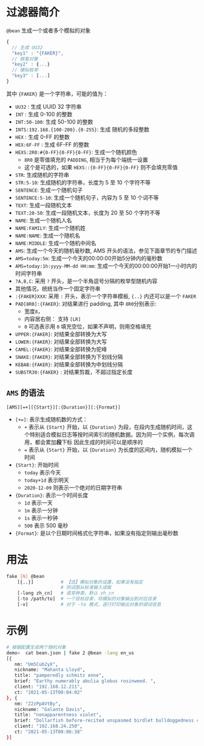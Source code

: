 # 过滤器简介

`@bean` 生成一个或者多个模拟的对象

```js
{
  // 生成 UU32
  "key1" : "{FAKER}",
  // 嵌套对象
  "key2" : {...}
  // 模拟枚举
  "key3" : [...]
}
```
 其中 `{FAKER}` 是一个字符串，可能的值为：

 - `UU32` : 生成 UUID 32 字符串
 - `INT` : 生成 0-100 的整数
 - `INT:50-100`: 生成 50-100 的整数
 - `INTS:192.168.{100-200}.{0-255}`: 生成 随机的多段整数
 - `HEX` : 生成 0-FF 的整数
 - `HEX:6F-FF` : 生成 6F-FF 的整数
 - `HEXS:2R0:#{0-FF}{0-FF}{0-FF}`: 生成一个随机颜色
      + `8R0` 是零值填充的 `PADDING`, 相当于为每个端统一设置
      + 这个是可选的，如果 `HEXS::{0-FF}{0-FF}{0-FF}` 则不会填充零值
 - `STR`: 生成随机的字符串
 - `STR:5-10`: 生成随机的字符串，长度为 5 至 10 个字符不等
 - `SENTENCE`: 生成一个随机句子
 - `SENTENCE:5-10`: 生成一个随机句子，内容为 5 至 10 个词不等
 - `TEXT`: 生成一段随机文本
 - `TEXT:20-50`: 生成一段随机文本，长度为 20 至 50 个字符不等
 - `NAME`: 生成一个随机人名
 - `NAME:FAMILY`: 生成一个随机姓
 - `NAME:NAME`: 生成一个随机名
 - `NAME:MIDDLE`: 生成一个随机中间名
 - `AMS`: 生成一个今天的随机毫秒数, AMS 开头的语法，参见下面章节的专门描述
 - `AMS=today:5m`: 生成一个今天的00:00:00开始5分钟内的毫秒数
 - `AMS=today:1h:yyyy-MM-dd HH:mm`: 生成一个今天的00:00:00开始1一小时内的时间字符串
 - `?A,B,C`: 采用 `?` 开头，是一个半角逗号分隔的枚举型随机内容
 - 其他情况，统统当作一个固定字符串
 - `:{FAKER}XXX`: 采用 `:` 开头，表示一个字符串模板, `{..}` 内还可以是一个 `FAKER`
 - `PAD[8R0]:{FAKER}`: 对结果进行 padding, 其中 `8R0`分别表示:
     + 宽度`8`，
     + 内容居右侧： 支持 `[LR]`
     + `0` 可选表示用 `0` 填充空位，如果不声明，则用空格填充 
 - `UPPER:{FAKER}`: 对结果全部转换为大写
 - `LOWER:{FAKER}`: 对结果全部转换为大写
 - `CAMEL:{FAKER}`: 对结果全部转换为驼峰
 - `SNAKE:{FAKER}`: 对结果全部转换为下划线分隔
 - `KEBAB:{FAKER}`: 对结果全部转换为中划线分隔
 - `SUBSTR30:{FAKER}` : 对结果剪裁，不超过指定长度

 ## `AMS` 的语法

 ```
 [AMS][=+][{Start}][:{Duration}][:{Format}]
 ```

- `[+=]`: 表示生成随机数的方式：
   + `+` 表示从 `{Start}` 开始，以 `{Duration}` 为段，在段内生成随机时间，这个特别适合模拟日志等按时间索引的随机数据。因为同一个实例，每次调用，都会累加**段**下标
   因此生成的时间可以是顺序的
   + `=` 表示从 `{Start}` 开始，以 `{Duration}` 为长度的区间内，随机模拟一个时间
- `{Start}`: 开始时间
   + `today` 表示今天
   + `today+1d` 表示明天
   + `2020-12-09` 则表示一个绝对的日期字符串
- `{Duration}`: 表示一个时间长度
   + `1d` 表示一天
   + `1m` 表示一分钟
   + `1s` 表示一秒钟
   + `500` 表示 500 毫秒
- `{Format}`: 是以个日期时间格式化字符串，如果没有指定则输出毫秒数

 

# 用法

```bash
fake [N] @bean
    [{..}]          # 【选】模拟对象的设置，如果没有指定
                    # 则试图从标准输入读取
    [-lang zh_cn]   # 语言种类，默认 zh_cn
    [-to /path/to]  # 一个目标目录，将模拟的对象输出到对应目录
    [-v]            # 对于 -to 模式，逐行打印输出对象的调试信息
```

# 示例

```bash
# 根据配置生成两个随机对象
demo>  cat bean.json | fake 2 @bean -lang en_us
[{
   nm: "Um5Cub2yX",
   nickname: "Mahanta Lloyd",
   title: "pamperedly schmitz enne",
   brief: "Earthy numerably abulia globus rosinweed. ",
   client: "192.168.12.211",
   ct: "2021-05-13T00:04:02"
}, {
   nm: "Z2zPpAVtBy",
   nickname: "Galante Davis",
   title: "nonapparentness violet",
   brief: "Dollarfish before-recited unspasmed birdlet bulldoggedness coulommiers. ",
   client: "192.168.24.250",
   ct: "2021-05-13T00:06:38"
}]
```